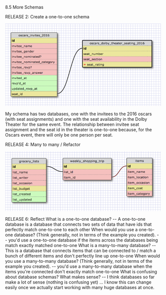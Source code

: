 8.5 More Schemas

RELEASE 2: Create a one-to-one schema

![alt_text](imgs/one-to-one.png "One-to-one schema")

My schema has two databases, one with the invitees to the 2016 oscars (with seat assignments) and one with the seat availability in the Dolby Theater for the same event. The relationship between invitee seat assignment and the seat id in the theater is one-to-one because, for the Oscars event, there will only be one person per seat.

RELEASE 4: Many to many / Refactor

![alt_text](imgs/many-to-many.png "Many-to-many schema")

RELEASE 6: Reflect
What is a one-to-one database? -- A one-to-one database is a database that connects two sets of data that have ids that perfectly match one-to-one to each other
When would you use a one-to-one database? (Think generally, not in terms of the example you created). -- you'd use a one-to-one database if the items across the databases being match exactly matched one-to-one
What is a many-to-many database? -- This is a database that connects items that can be connected to / match a bunch of different items and don't perfectly line up one-to-one
When would you use a many-to-many database? (Think generally, not in terms of the example you created). -- you'd use a many-to-many database when the items you're connected don't exactly match one-to-one
What is confusing about database schemas? What makes sense? -- I think databases so far make a lot of sense (nothing is confusing yet) ... I know this can change easily once we actually start working with many huge databases at once.


